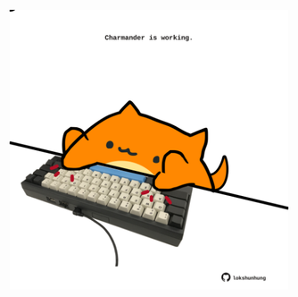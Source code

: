 <!-- built at 23/07/2021, 08:02:16 UTC -->
<p align="center">
  <img width="500" height="500" src="./ReadmeImage.svg">
</p>
